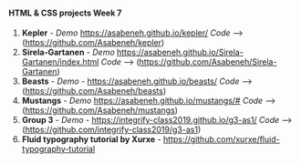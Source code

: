 #### HTML & CSS projects Week 7

1. **Kepler** - _Demo_ https://asabeneh.github.io/kepler/ _Code_ --> (https://github.com/Asabeneh/kepler)
2. **Sirela-Gartanen** - _Demo_ https://asabeneh.github.io/Sirela-Gartanen/index.html _Code_ --> (https://github.com/Asabeneh/Sirela-Gartanen)
3. **Beasts** - _Demo_ - https://asabeneh.github.io/beasts/ _Code_ --> (https://github.com/Asabeneh/beasts)
4. **Mustangs** - _Demo_ https://asabeneh.github.io/mustangs/# _Code_ --> (https://github.com/Asabeneh/mustangs)
5. **Group 3** - _Demo_ - https://integrify-class2019.github.io/g3-as1/ _Code_ --> (https://github.com/integrify-class2019/g3-as1)
6. **Fluid typography tutorial by Xurxe** - https://github.com/xurxe/fluid-typography-tutorial
